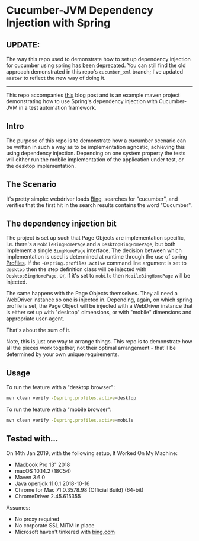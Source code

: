 # Cucumber-JVM Dependency Injection with Spring

## UPDATE:

The way this repo used to demonstrate how to set up dependency injection for cucumber
using spring [has been deprecated](https://github.com/cucumber/cucumber-jvm/pull/1940).
You can still find the old approach demonstrated in this repo's `cucumber_xml` branch;
I've updated `master` to reflect the new way of doing it.

---

This repo accompanies [this](https://natritmeyer.com/howto/cucumber-jvm-dependency-injection-with-spring/) blog post and is an example maven project demonstrating how to use Spring's dependency
injection with Cucumber-JVM in a test automation framework.

## Intro

The purpose of this repo is to demonstrate how a cucumber scenario can be written in such a way as to be implementation
agnostic, achieving this using dependency injection. Depending on one system property the tests will either run the
mobile implementation of the application under test, or the desktop implementation.

## The Scenario

It's pretty simple: webdriver loads [Bing](https://www.bing.com), searches for "cucumber", and verifies that the
first hit in the search results contains the word "Cucumber".

## The dependency injection bit

The project is set up such that Page Objects are implementation specific, i.e. there's a `MobileBingHomePage` and a
`DesktopBingHomePage`, but both implement a single `BingHomePage` interface. The decision between which implementation
is used is determined at runtime through the use of spring [Profiles](https://docs.spring.io/spring-framework/docs/current/spring-framework-reference/core.html#beans-definition-profiles-java).
If the `-Dspring.profiles.active` command line argument is set to `desktop` then the step definition class will be injected
with `DesktopBingHomePage`, or, if it's set to `mobile` then `MobileBingHomePage` will be injected.

The same happens with the Page Objects themselves. They all need a WebDriver instance so one is injected in. Depending,
again, on which spring profile is set, the Page Object will be injected with a WebDriver instance that is either set up
with "desktop" dimensions, or with "mobile" dimensions and appropriate user-agent.

That's about the sum of it.

Note, this is just one way to arrange things. This repo is to demonstrate how all the pieces work together, not their
optimal arrangement - that'll be determined by your own unique requirements.

## Usage

To run the feature with a "desktop browser":

```sh
mvn clean verify -Dspring.profiles.active=desktop
```

To run the feature with a "mobile browser":

```sh
mvn clean verify -Dspring.profiles.active=mobile
```

## Tested with...

On 14th Jan 2019, with the following setup, It Worked On My Machine:

* Macbook Pro 13" 2018
* macOS 10.14.2 (18C54)
* Maven 3.6.0
* Java openjdk 11.0.1 2018-10-16
* Chrome for Mac 71.0.3578.98 (Official Build) (64-bit)
* ChromeDriver 2.45.615355

Assumes:

* No proxy required
* No corporate SSL MiTM in place
* Microsoft haven't tinkered with [bing.com](https://www.bing.com)
